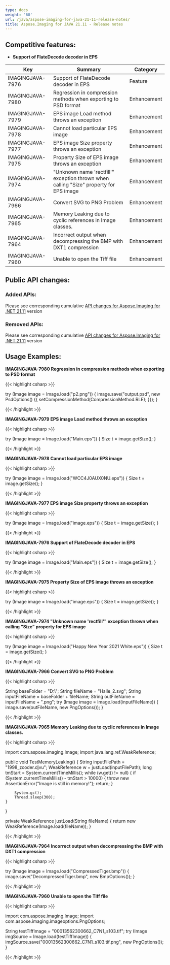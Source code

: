 ```yaml
---
type: docs
weight: '60'
url: /java/aspose-imaging-for-java-21-11-release-notes/
title: Aspose.Imaging for JAVA 21.11 - Release notes
---
```


## Competitive features:

- **Support of FlateDecode decoder in EPS**

| **Key**         | **Summary**                                                                                                                                                              | **Category** |
|-----------------|--------------------------------------------------------------------------------------------------------------------------------------------------------------------------|--------------|
| IMAGINGJAVA-7976 | Support of FlateDecode decoder in EPS                                                                                                                                  | Feature      |
| IMAGINGJAVA-7980 | Regression in compression methods when exporting to PSD format                                                                                                                                  | Enhancement      |
| IMAGINGJAVA-7979 | EPS image Load method throws an exception                                                                                                                                  | Enhancement      |
| IMAGINGJAVA-7978 | Cannot load particular EPS image                                                                                                                                  | Enhancement      |
| IMAGINGJAVA-7977 | EPS image Size property throws an exception                                                                                                                                  | Enhancement      |
| IMAGINGJAVA-7975 | Property Size of EPS image throws an exception                                                                                                                                  | Enhancement      |
| IMAGINGJAVA-7974 | "Unknown name 'rectfill'" exception thrown when calling "Size" property for EPS image                                                                                                                                  | Enhancement      |
| IMAGINGJAVA-7966 | Convert SVG to PNG Problem                                                                                                                                  | Enhancement      |
| IMAGINGJAVA-7965 | Memory Leaking due to cyclic references in Image classes.                                                                                                                                  | Enhancement      |
| IMAGINGJAVA-7964 | Incorrect output when decompressing the BMP with DXT1 compression                                                                                                                                  | Enhancement      |
| IMAGINGJAVA-7960 | Unable to open the Tiff file                                                                                                                                  | Enhancement      |

## Public API changes:

### Added APIs:

Please see corresponding cumulative [API changes for Aspose.Imaging for .NET 21.11](https://docs.aspose.com/imaging/net/aspose-imaging-for-net-21-11-release-notes/) version

### Removed APIs:

Please see corresponding cumulative [API changes for Aspose.Imaging for .NET 21.11](https://docs.aspose.com/imaging/net/aspose-imaging-for-net-21-11-release-notes/) version

## Usage Examples:

**IMAGINGJAVA-7980 Regression in compression methods when exporting to PSD format**

{{< highlight csharp >}}

try (Image image = Image.load("p2.png"))
{
    image.save("output.psd", new PsdOptions() {{ setCompressionMethod(CompressionMethod.RLE); }});
}

{{< /highlight >}}

**IMAGINGJAVA-7979 EPS image Load method throws an exception**

{{< highlight csharp >}}

try (Image image = Image.load("Main.eps"))
{
	Size t = image.getSize();
}

{{< /highlight >}}

**IMAGINGJAVA-7978 Cannot load particular EPS image**

{{< highlight csharp >}}

try (Image image = Image.load("WCC4J0AUX0NU.eps"))
{
	Size t = image.getSize();
}

{{< /highlight >}}

**IMAGINGJAVA-7977 EPS image Size property throws an exception**

{{< highlight csharp >}}

try (Image image = Image.load("image.eps"))
{
	Size t = image.getSize();
}

{{< /highlight >}}

**IMAGINGJAVA-7976 Support of FlateDecode decoder in EPS**

{{< highlight csharp >}}

try (Image image = Image.load("Main.eps"))
{
	Size t = image.getSize();
}

{{< /highlight >}}

**IMAGINGJAVA-7975 Property Size of EPS image throws an exception**

{{< highlight csharp >}}

try (Image image = Image.load("image.eps"))
{
	Size t = image.getSize();
}

{{< /highlight >}}

**IMAGINGJAVA-7974 "Unknown name 'rectfill'" exception thrown when calling "Size" property for EPS image**

{{< highlight csharp >}}

try (Image image = Image.load("Happy New Year 2021 White.eps"))
{
	Size t = image.getSize();
}

{{< /highlight >}}

**IMAGINGJAVA-7966 Convert SVG to PNG Problem**

{{< highlight csharp >}}

String baseFolder = "D:\\";
String fileName = "Halle_2.svg";
String inputFileName = baseFolder + fileName;
String outFileName = inputFileName + ".png";
try (Image image = Image.load(inputFileName))
{
   image.save(outFileName, new PngOptions());
}

{{< /highlight >}}

**IMAGINGJAVA-7965 Memory Leaking due to cyclic references in Image classes.**

{{< highlight csharp >}}

import com.aspose.imaging.Image;
import java.lang.ref.WeakReference;


public void TestMemoryLeaking()
{
	String inputFilePath = "1998_zcoder.djvu";
	WeakReference<Image> w = justLoad(inputFilePath);
	long tmStart = System.currentTimeMillis();
	while (w.get() != null)
	{
		if (System.currentTimeMillis() - tmStart > 10000)
		{
			throw new AssertionError("Image is still in memory!");
			return;
		}

		System.gc();
		Thread.sleep(300);
	}
}

private WeakReference<Image> justLoad(String fileName)
{
	return new WeakReference<Image>(Image.load(fileName));
}

{{< /highlight >}}

**IMAGINGJAVA-7964 Incorrect output when decompressing the BMP with DXT1 compression**

{{< highlight csharp >}}

try (Image image = Image.load("CompressedTiger.bmp"))
{
    image.save("DecompressedTiger.bmp", new BmpOptions());
}

{{< /highlight >}}

**IMAGINGJAVA-7960 Unable to open the Tiff file**

{{< highlight csharp >}}

import com.aspose.imaging.Image;
import com.aspose.imaging.imageoptions.PngOptions;

String testTiffImage = "00013562300662_C7N1_s103.tif";
try (Image imgSource = Image.load(testTiffImage))
{
   imgSource.save("00013562300662_C7N1_s103.tif.png", new PngOptions());
}

{{< /highlight >}}

